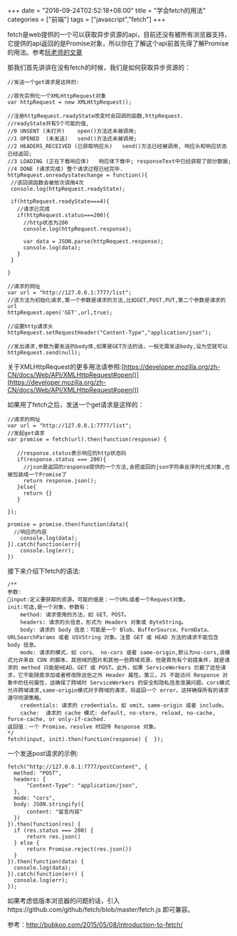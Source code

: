 +++
date = "2016-09-24T02:52:18+08:00"
title = "学会fetch的用法"
categories = ["前端"]
tags = ["javascript","fetch"]
+++

fetch是web提供的一个可以获取异步资源的api，目前还没有被所有浏览器支持，它提供的api返回的是Promise对象，所以你在了解这个api前首先得了解Promise的用法。参考[阮老师的文章](http://javascript.ruanyifeng.com/advanced/promise.html)

那我们首先讲讲在没有fetch的时候，我们是如何获取异步资源的：

```
//发送一个get请求是这样的:

//首先实例化一个XMLHttpRequest对象
var httpRequest = new XMLHttpRequest();

//注册httpRequest.readyState改变时会回调的函数,httpRequest.
//readyState共有5个可能的值,
//0	UNSENT (未打开)	open()方法还未被调用;
//1	OPENED  (未发送)	send()方法还未被调用;
//2	HEADERS_RECEIVED (已获取响应头)	send()方法已经被调用, 响应头和响应状态已经返回;
//3	LOADING (正在下载响应体)	响应体下载中; responseText中已经获取了部分数据;
//4	DONE (请求完成)	整个请求过程已经完毕.
httpRequest.onreadystatechange = function(){
 //该回调函数会被依次调用4次
 console.log(httpRequest.readyState);

 if(httpRequest.readyState===4){
   //请求已完成
   if(httpRequest.status===200){
     //http状态为200
     console.log(httpRequest.response);

     var data = JSON.parse(httpRequest.response);
     console.log(data);
   }
 }

}

//请求的网址
var url = "http://127.0.0.1:7777/list";
//该方法为初始化请求,第一个参数是请求的方法,比如GET,POST,PUT,第二个参数是请求的url
httpRequest.open('GET',url,true);

//设置http请求头
httpRequest.setRequestHeader("Content-Type","application/json");

//发出请求,参数为要发送的body体,如果是GET方法的话，一般无需发送body,设为空就可以
httpRequest.send(null);

```
关于XMLHttpRequest的更多用法请参照:[https://developer.mozilla.org/zh-CN/docs/Web/API/XMLHttpRequest#open()](https://developer.mozilla.org/zh-CN/docs/Web/API/XMLHttpRequest#open())

如果用了fetch之后，发送一个get请求是这样的：

```
//请求的网址
var url = "http://127.0.0.1:7777/list";
//发起get请求
var promise = fetch(url).then(function(response) {

   //response.status表示响应的http状态码
   if(response.status === 200){
     //json是返回的response提供的一个方法,会把返回的json字符串反序列化成对象,也被包装成一个Promise了
     return response.json();
   }else{
     return {}
   }

});
    
promise = promise.then(function(data){
  //响应的内容
	console.log(data);
}).catch(function(err){
	console.log(err);
})
```

接下来介绍下fetch的语法:

```
/**
参数:
input:定义要获取的资源。可能的值是：一个URL或者一个Request对象。
init:可选,是一个对象，参数有：
	method: 请求使用的方法，如 GET、POST。
	headers: 请求的头信息，形式为 Headers 对象或 ByteString。
	body: 请求的 body 信息：可能是一个 Blob、BufferSource、FormData、URLSearchParams 或者 USVString 对象。注意 GET 或 HEAD 方法的请求不能包含 body 信息。
	mode: 请求的模式，如 cors、 no-cors 或者 same-origin,默认为no-cors,该模式允许来自 CDN 的脚本、其他域的图片和其他一些跨域资源，但是首先有个前提条件，就是请求的 method 只能是HEAD、GET 或 POST。此外，如果 ServiceWorkers 拦截了这些请求，它不能随意添加或者修改除这些之外 Header 属性。第三，JS 不能访问 Response 对象中的任何属性，这确保了跨域时 ServiceWorkers 的安全和隐私信息泄漏问题。cors模式允许跨域请求,same-origin模式对于跨域的请求，将返回一个 error，这样确保所有的请求遵守同源策略。
	credentials: 请求的 credentials，如 omit、same-origin 或者 include。
	cache:  请求的 cache 模式: default, no-store, reload, no-cache, force-cache, or only-if-cached.
返回值：一个 Promise，resolve 时回传 Response 对象。
*/
fetch(input, init).then(function(response) {  });
```

一个发送post请求的示例:

```
fetch("http://127.0.0.1:7777/postContent", {
  method: "POST",
  headers: {
      "Content-Type": "application/json",
  },
  mode: "cors",
  body: JSON.stringify({
      content: "留言内容"
  })
}).then(function(res) {
  if (res.status === 200) {
      return res.json()
  } else {
      return Promise.reject(res.json())
  }
}).then(function(data) {
  console.log(data);
}).catch(function(err) {
  console.log(err);
});
```
如果考虑低版本浏览器的问题的话，引入https://github.com/github/fetch/blob/master/fetch.js 即可兼容。

参考：http://bubkoo.com/2015/05/08/introduction-to-fetch/

